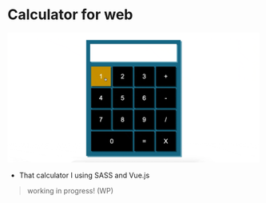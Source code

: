 # Calculator for web

![img](./img/demo.gif)

- That calculator I using SASS and Vue.js

> working in progress! (WP)
